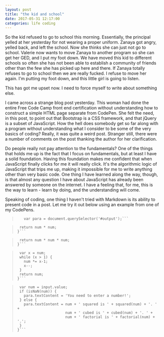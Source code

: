 ```yaml
---
layout: post
title: "the kid and school"
date: 2017-05-31 12:17:00
categories: life coding
---
```


So the kid refused to go to school this morning. Essentially, the principal yelled at her yesterday for not wearing a proper uniform. Zanaya got angry, yelled back, and left the school. Now she thinks she can just not go to school. Valerie now wants to move Zanaya to another program so she can get her GED, and I put my foot down. We have moved this kid to different schools so often she has not been able to establish a community of friends other than the few she has picked up here and there. If Zanaya totally refuses to go to school then we are really fucked. I refuse to move her again. I'm putting my foot down, and this little girl is going to listen.

This has got me upset now. I need to force myself to write about something else.

I came across a strange blog post yesterday. This woman had done the entire Free Code Camp front end certification without understanding how to construct a simple HTML page separate from CodePen. She felt the need, in this post, to point out that Bootstrap is a CSS framework, and that jQuery is a subset of JavaScript. How the hell does somebody get so far along with a program without understanding what I consider to be some of the very basics of coding? Really, it was quite a weird post. Stranger still, there were a number of comments on the post thanking the author for her clarification.

Do people really not pay attention to the fundamentals? One of the things that holds me up is the fact that I focus on fundamentals, but at least I have a solid foundation. Having this foundation makes me confident that when JavaScript finally clicks for me it will really click. It's the algorithmic logic of JavaScript that trips me up, making it impossible for me to write anything other than very basic code. One thing I have learned along the way, though, is that almost any question I have about JavaScript has already been answered by someone on the internet. I have a feeling that, for me, this is the way to learn - learn by doing, and the understanding will come.

Speaking of coding, one thing I haven't tried with Markdown is its ability to present code in a post. Let me try it out below using an example from one of my CodePens.

>```var input = document.querySelector('.numberInput');
>    var para = document.querySelector('#output');```

>```function squared(num) {
>  return num * num;
>}```

>```function cubed(num) {
>  return num * num * num;
>}```

>```function factorial(num) {
>  var x = num;
>  while (x > 1) {
>    num *= x-1;
>    x--;
>  }
>  return num;
>}```

>```input.onchange = function() {
>  var num = input.value;
>  if (isNaN(num)) {
>    para.textContent = 'You need to enter a number!';
>  } else {
>    para.textContent = num + ' squared is ' + squared(num) + '. ' +
>                       num + ' cubed is ' + cubed(num) + '. ' +
>                       num + ' factorial is ' + factorial(num) + '.';
>  }
>}```
